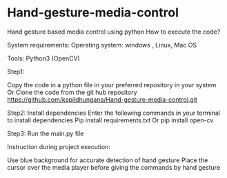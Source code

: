 # Hand-gesture-media-control
Hand gesture based media control using python
How to execute the code?

System requirements:
Operating system: windows , Linux, Mac OS

Tools: Python3 (OpenCV)

Step1:

Copy the code in a python file in your preferred repository in your system  Or 
Clone the code from the git hub repository https://github.com/kapildhungana/Hand-gesture-media-control.git

Step2: 
Install dependencies
Enter the following commands in your terminal to install dependencies
Pip install requirements.txt
Or pip install open-cv 

Step3:
Run the main.py file 


Instruction during project execution:

Use blue background for accurate detection of hand gesture
Place the cursor over the media player before giving the commands by hand gesture
